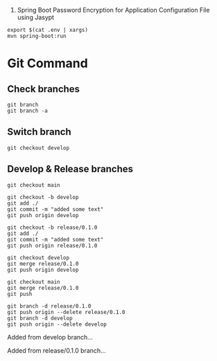 1. Spring Boot Password Encryption for Application Configuration File using Jasypt

```
export $(cat .env | xargs)
mvn spring-boot:run
```

# Git Command

## Check branches

```
git branch
git branch -a
```

## Switch branch

```
git checkout develop
```

## Develop & Release branches

```
git checkout main

git checkout -b develop
git add ./
git commit -m "added some text"
git push origin develop

git checkout -b release/0.1.0
git add ./
git commit -m "added some text"
git push origin release/0.1.0

git checkout develop
git merge release/0.1.0
git push origin develop

git checkout main
git merge release/0.1.0
git push

git branch -d release/0.1.0
git push origin --delete release/0.1.0
git branch -d develop
git push origin --delete develop
```

Added from develop branch...

Added from release/0.1.0 branch...
